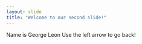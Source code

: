 ```yaml
---
layout: slide
title: "Welcome to our second slide!"
---
```

Name is George Leon
Use the left arrow to go back!
